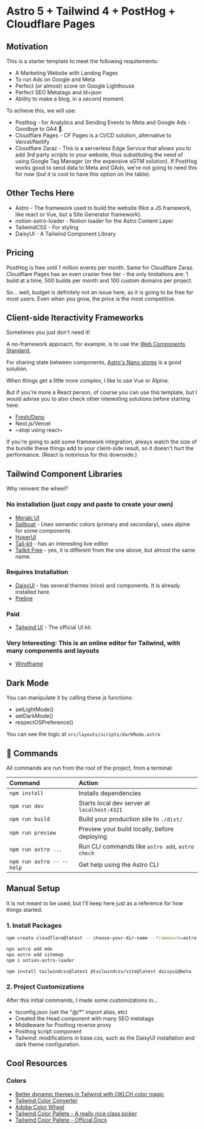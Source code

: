 # Astro 5 + Tailwind 4 + PostHog + Cloudflare Pages 

## Motivation
This is a starter template to meet the following requitements:

- A Marketing Website with Landing Pages
- To run Ads on Google and Meta
- Perfect (or almost) score on Google Lighthouse
- Perfect SEO Metatags and ld+json
- Ability to make a blog, in a second moment.

To achieve this, we will use:

- Posthog - for Analytics and Sending Events to Meta and Google Ads - Goodbye to GA4 👋.
- Cloudflare Pages - CF Pages is a CI/CD solution, alternative to Vercel/Netlify
- Cloudflare Zaraz - This is a serverless Edge Service that allows you to add 3rd party scripts to your website, thus substituting the need of using Google Tag Manager (or the expensive sGTM solution). If PostHog works good to send data to Meta and GAds, we're not going to need this for now (but it is cool to have this option on the table). 

## Other Techs Here
- Astro - The framework used to build the website (Not a JS framework, like react or Vue, but a Site Generator framework).
- notion-astro-loader - Notion loader for the Astro Content Layer
- TailwindCSS - For styling
- DaisyUI - A Tailwind Component Library

## Pricing
PostHog is free until 1 million events per month.
Same for Cloudflare Zaraz.
Cloudflare Pages has an even crazier free tier - the only limitations are: 1 build at a time, 500 builds per month and 100 custom domains per project.

So... well, budget is definitely not an issue here, as it is going to be free for most users. Even when you grow, the price is the most competitive.

## Client-side Iteractivity Frameworks
Sometimes you just don't need it! 

A no-framework approach, for example, is to use the [Web Components Standard.](https://docs.astro.build/en/guides/client-side-scripts/#web-components-with-custom-elements)

For sharing state between components, [Astro's Nano stores](https://docs.astro.build/en/recipes/sharing-state-islands/#why-nano-stores) is a good solution.

When things get a little more complex, I like to use Vue or Alpine.

But if you're more a React person, of course you can use this template, but I would advise you to also check other interesting solutions before starting here:
- [Fresh/Deno](https://fresh.deno.dev/)
- Next.js/Vercel
- ~stop using react~

If you're going to add some framework integration, always watch the size of the bundle these things add to your cleint-side result, so it doesn't hurt the performance. (React is notorious for this downside.)

## Tailwind Component Libraries
Why reinvent the wheel?

### No installation (just copy and paste to create your own)
- [Meraki UI](https://merakiui.com/components#marketing)
- [Sailboat](https://sailboatui.com/) - Uses semantic colors (primary and secondary), uses alpine for some components.
- [HyperUI](https://www.hyperui.dev/)
- [Tail-kit](https://www.tailwind-kit.com/components#pagesection) - has an interesting live editor
- [Tailkit Free](https://tailkit.com/free-tailwind-components) - yes, it is different from the one above, but almost the same name.

### Requires Installation
- [DaisyUI](https://daisyui.com/) - has several themes (nice) and components. It is already installed here.
- [Preline](https://preline.co/)

### Paid
- [Tailwind UI](https://tailwindui.com/) - The official UI kit.

### Very Interesting: This is an online editor for Tailwind, with many components and layouts
- [Windframe](https://windframe.devwares.com/)

## Dark Mode

You can manipulate it by calling these js functions:

- setLightMode()
- setDarkMode()
- respectOSPreference()

You can see the logic at `src/layouts/scripts/darkMode.astro`

## 🧞 Commands

All commands are run from the root of the project, from a terminal:

| Command                   | Action                                           |
| :------------------------ | :----------------------------------------------- |
| `npm install`             | Installs dependencies                            |
| `npm run dev`             | Starts local dev server at `localhost:4321`      |
| `npm run build`           | Build your production site to `./dist/`          |
| `npm run preview`         | Preview your build locally, before deploying     |
| `npm run astro ...`       | Run CLI commands like `astro add`, `astro check` |
| `npm run astro -- --help` | Get help using the Astro CLI                     |



## Manual Setup

It is not meant to be used, but I'll keep here just as a reference for how things started.

### 1. Install Packages

```sh
npm create cloudflare@latest -- choose-your-dir-name --framework=astro

npx astro add mdx
npx astro add sitemap
npm i notion-astro-loader

npm install tailwindcss@latest @tailwindcss/vite@latest daisyui@beta

```
### 2. Project Customizations
After this initial commands, I made some customizations in...

- tsconfig.json (set the "@/*" import alias, etc)
- Created the Head component with many SEO metatags
- Middleware for Posthog reverse proxy
- Posthog script component
- Tailwind: modifications in base.css, such as the DaisyUI installation and dark theme configuration. 

## Cool Resources

### Colors
- [Better dynamic themes in Tailwind with OKLCH color magic](https://evilmartians.com/chronicles/better-dynamic-themes-in-tailwind-with-oklch-color-magic)
- [Tailwind Color Converter](https://divmagic.com/tools/color-converter)
- [Adobe Color Wheel](https://color.adobe.com/create/color-wheel)
- [Tailwind Color Pallete - A really nice class picker](https://tailkit.com/tools/tailwind-color-palette)
- [Tailwind Color Pallete - Official Docs](https://tailwindcss.com/docs/customizing-colors)